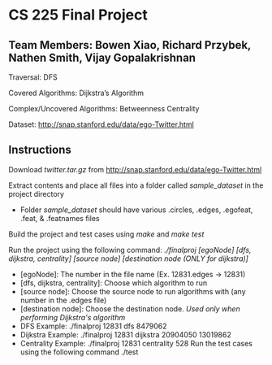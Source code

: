 # CS 225 Final Project
## Team Members: Bowen Xiao, Richard Przybek, Nathen Smith, Vijay Gopalakrishnan
Traversal: DFS

Covered Algorithms: Dijkstra’s Algorithm

Complex/Uncovered Algorithms: Betweenness Centrality

Dataset: http://snap.stanford.edu/data/ego-Twitter.html 

## Instructions
Download _twitter.tar.gz_ from http://snap.stanford.edu/data/ego-Twitter.html

Extract contents and place all files into a folder called _sample_dataset_ in the project directory
* Folder _sample_dataset_ should have various .circles, .edges, .egofeat, .feat, & .featnames files

Build the project and test cases using _make_ and _make test_

Run the project using the following command: _./finalproj [egoNode] [dfs, dijkstra, centrality] [source node] [destination node (ONLY for dijkstra)]_
* [egoNode]: The number in the file name (Ex. 12831.edges -> 12831)
* [dfs, dijkstra, centrality]: Choose which algorithm to run
* [source node]: Choose the source node to run algorithms with (any number in the .edges file)
* [destination node]: Choose the destination node. _Used only when performing Dijkstra's algorithm_
* DFS Example: ./finalproj 12831 dfs 8479062
* Dijkstra Example: ./finalproj 12831 dijkstra 20904050 13019862
* Centrality Example: ./finalproj 12831 centrality 528 
Run the test cases using the following command ./test